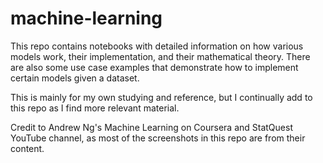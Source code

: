 # machine-learning
This repo contains notebooks with detailed information on how various models work, their implementation, and their mathematical theory. There are also some use case examples that demonstrate how to implement certain models given a dataset.

This is mainly for my own studying and reference, but I continually add to this repo as I find more relevant material. 

Credit to Andrew Ng's Machine Learning on Coursera and StatQuest YouTube channel, as most of the screenshots in this repo are from their content.

